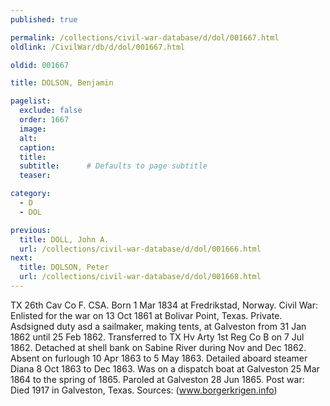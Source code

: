 ```yaml
---
published: true

permalink: /collections/civil-war-database/d/dol/001667.html
oldlink: /CivilWar/db/d/dol/001667.html

oldid: 001667

title: DOLSON, Benjamin

pagelist:
  exclude: false
  order: 1667
  image: 
  alt:
  caption:
  title:
  subtitle:      # Defaults to page subtitle
  teaser:

category: 
  - D 
  - DOL

previous:
  title: DOLL, John A.
  url: /collections/civil-war-database/d/dol/001666.html  
next:
  title: DOLSON, Peter
  url: /collections/civil-war-database/d/dol/001668.html   
---
```

TX 26th Cav Co F. CSA. Born 1 Mar 1834 at Fredrikstad, Norway. Civil War: Enlisted for the war on 13 Oct 1861 at Bolivar Point, Texas. Private. Asdsigned duty asd a sailmaker, making tents, at Galveston from 31 Jan 1862 until 25 Feb 1862. Transferred to TX Hv Arty 1st Reg Co B on 7 Jul 1862. Detached at shell bank on Sabine River during Nov and Dec 1862. Absent on furlough 10 Apr 1863 to 5 May 1863. Detailed aboard steamer Diana 8 Oct 1863 to Dec 1863. Was on a dispatch boat at Galveston 25 Mar 1864 to the spring of 1865. Paroled at Galveston 28 Jun 1865. Post war: Died 1917 in Galveston, Texas. Sources: (www.borgerkrigen.info)
